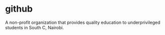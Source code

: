 # github
 A non-profit organization that provides quality education to underprivileged students in South C, Nairobi.
